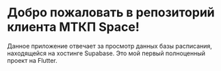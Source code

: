 # Добро пожаловать в репозиторий клиента МТКП Space!

Данное приложение отвечает за просмотр данных базы расписания, находящейся на хостинге Supabase.
Это мой первый полноценный проект на Flutter.